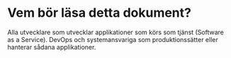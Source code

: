 Vem bör läsa detta dokument?
==============================

Alla utvecklare som utvecklar applikationer som körs som tjänst (Software as a Service). DevOps och systemansvariga som produktionssätter eller hanterar sådana applikationer.
